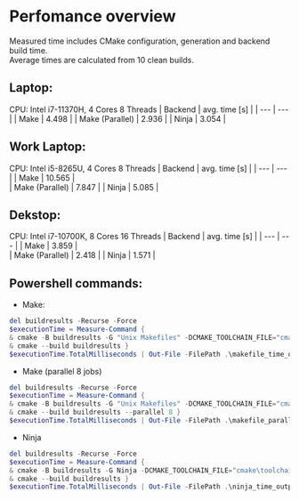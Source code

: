 # Perfomance overview
Measured time includes CMake configuration, generation and backend build time.   
Average times are calculated from 10 clean builds.
## Laptop:
CPU: Intel i7-11370H, 4 Cores 8 Threads
| Backend | avg. time [s] |
| --- | --- |
| Make | 4.498 |
| Make (Parallel) | 2.936 |
| Ninja | 3.054 |

## Work Laptop:
CPU: Intel i5-8265U, 4 Cores 8 Threads
| Backend | avg. time [s] |
| --- | --- |
| Make | 10.565 |   
| Make (Parallel) | 7.847 |
| Ninja | 5.085 |

## Dekstop:
CPU: Intel i7-10700K, 8 Cores 16 Threads
| Backend | avg. time [s] |
| --- | --- |
| Make | 3.859 |   
| Make (Parallel) | 2.418 |
| Ninja | 1.571 |

## Powershell commands:
* Make:
```powershell
del buildresults -Recurse -Force
$executionTime = Measure-Command {
& cmake -B buildresults -G "Unix Makefiles" -DCMAKE_TOOLCHAIN_FILE="cmake\toolchains\cross\STM32F103VBIx.cmake"
& cmake --build buildresults }
$executionTime.TotalMilliseconds | Out-File -FilePath .\makefile_time_output.txt -Append
```

* Make (parallel 8 jobs)
```powershell
del buildresults -Recurse -Force
$executionTime = Measure-Command {
& cmake -B buildresults -G "Unix Makefiles" -DCMAKE_TOOLCHAIN_FILE="cmake\toolchains\cross\STM32F103VBIx.cmake"
& cmake --build buildresults --parallel 8 }
$executionTime.TotalMilliseconds | Out-File -FilePath .\makefile_parallel_time_output.txt -Append
```

* Ninja
```powershell
del buildresults -Recurse -Force
$executionTime = Measure-Command {
& cmake -B buildresults -G Ninja -DCMAKE_TOOLCHAIN_FILE="cmake\toolchains\cross\STM32F103VBIx.cmake"
& cmake --build buildresults }
$executionTime.TotalMilliseconds | Out-File -FilePath .\ninja_time_output.txt -Append
```

